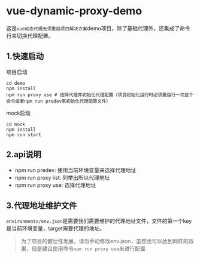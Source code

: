 # vue-dynamic-proxy-demo
这是`vue动态代理无须重启项目解决方案`demo项目，除了基础代理外，还集成了命令行来切换代理配置。

## 1.快速启动
项目启动
```shell
cd demo
npm install
npm run proxy use # 选择代理并初始化代理配置（项目初始化运行时必须要运行一次这个命令或者npm run predev来初始化代理配置文件）
```
mock启动
```shell
cd mock
npm install
npm run start
```

## 2.api说明
- npm run predev: 使用当前环境变量来选择代理地址
- npm run proxy list: 列举出所以代理地址
- npm run proxy use: 选择代理地址

## 3.代理地址维护文件
`environments/env.json`是需要我们需要维护的代理地址文件，文件的第一个key是当前环境变量，target需要代理的地址。
> 为了项目的健壮性发展，请勿手动修改env.json，虽然也可以达到同样的效果，但是建议使用命令`npm run proxy use`来进行配置